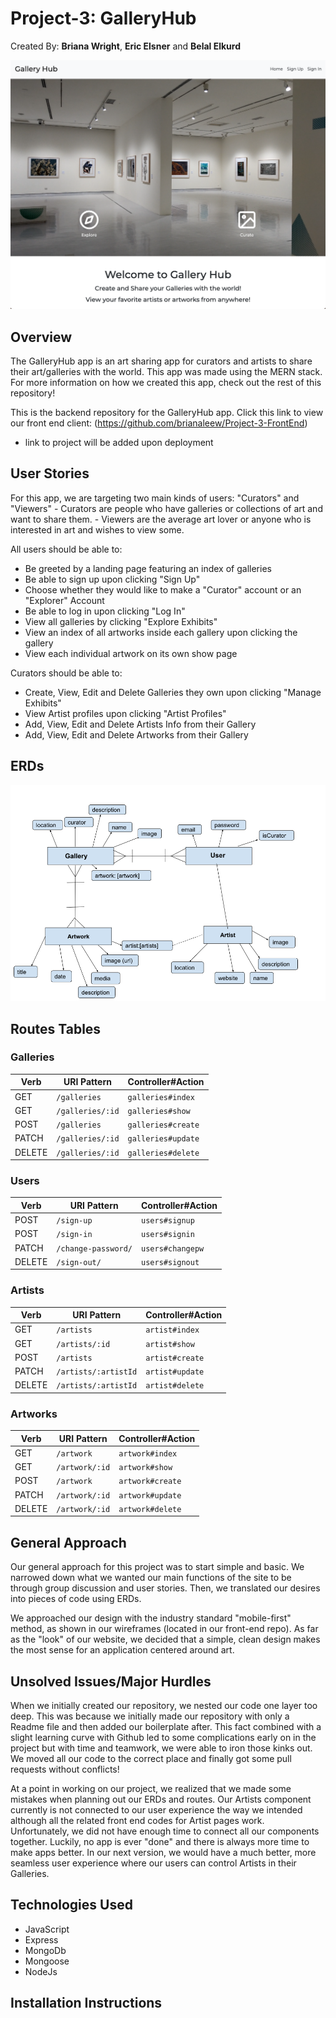 # Project-3: GalleryHub

Created By: **Briana Wright**, **Eric Elsner** and **Belal Elkurd**

![Landing Page](/Images/landingPage.png)

## Overview

The GalleryHub app is an art sharing app for curators and artists to share their art/galleries with the world.
This app was made using the MERN stack. For more information on how we created this app, check out the rest of this repository!

This is the backend repository for the GalleryHub app. Click this link to view our front end client: (https://github.com/brianaleew/Project-3-FrontEnd)

- link to project will be added upon deployment

## User Stories

For this app, we are targeting two main kinds of users: "Curators" and "Viewers" - Curators are people who have galleries or collections of art and want to share them. - Viewers are the average art lover or anyone who is interested in art and wishes to view some.

All users should be able to:

- Be greeted by a landing page featuring an index of galleries
- Be able to sign up upon clicking "Sign Up"
- Choose whether they would like to make a "Curator" account or an "Explorer" Account
- Be able to log in upon clicking "Log In"
- View all galleries by clicking "Explore Exhibits"
- View an index of all artworks inside each gallery upon clicking the gallery
- View each individual artwork on its own show page

Curators should be able to:

- Create, View, Edit and Delete Galleries they own upon clicking "Manage Exhibits"
- View Artist profiles upon clicking "Artist Profiles"
- Add, View, Edit and Delete Artists Info from their Gallery
- Add, View, Edit and Delete Artworks from their Gallery

## ERDs

![ERD Picture ](/Images/finalERD.png)

## Routes Tables

### Galleries

| Verb   | URI Pattern      | Controller#Action  |
| ------ | ---------------- | ------------------ |
| GET    | `/galleries`     | `galleries#index`  |
| GET    | `/galleries/:id` | `galleries#show`   |
| POST   | `/galleries`     | `galleries#create` |
| PATCH  | `/galleries/:id` | `galleries#update` |
| DELETE | `/galleries/:id` | `galleries#delete` |

### Users

| Verb   | URI Pattern         | Controller#Action |
| ------ | ------------------- | ----------------- |
| POST   | `/sign-up`          | `users#signup`    |
| POST   | `/sign-in`          | `users#signin`    |
| PATCH  | `/change-password/` | `users#changepw`  |
| DELETE | `/sign-out/`        | `users#signout`   |

### Artists

| Verb   | URI Pattern          | Controller#Action |
| ------ | -------------------- | ----------------- |
| GET    | `/artists`           | `artist#index`    |
| GET    | `/artists/:id`       | `artist#show`     |
| POST   | `/artists`           | `artist#create`   |
| PATCH  | `/artists/:artistId` | `artist#update`   |
| DELETE | `/artists/:artistId` | `artist#delete`   |

### Artworks

| Verb   | URI Pattern    | Controller#Action |
| ------ | -------------- | ----------------- |
| GET    | `/artwork`     | `artwork#index`   |
| GET    | `/artwork/:id` | `artwork#show`    |
| POST   | `/artwork`     | `artwork#create`  |
| PATCH  | `/artwork/:id` | `artwork#update`  |
| DELETE | `/artwork/:id` | `artwork#delete`  |

## General Approach

Our general approach for this project was to start simple and basic. We narrowed down what we wanted our main functions of the site to be through group discussion and user stories. Then, we translated our desires into pieces of code using ERDs.

We approached our design with the industry standard "mobile-first" method, as shown in our wireframes (located in our front-end repo). As far as the "look" of our website, we decided that a simple, clean design makes the most sense for an application centered around art.

## Unsolved Issues/Major Hurdles

When we initially created our repository, we nested our code one layer too deep. This was because we initially made our repository with only a Readme file and then added our boilerplate after. This fact combined with a slight learning curve with Github led to some complications early on in the project but with time and teamwork, we were able to iron those kinks out. We moved all our code to the correct place and finally got some pull requests without conflicts!

At a point in working on our project, we realized that we made some mistakes when planning out our ERDs and routes. Our Artists component currently is not connected to our user experience the way we intended although all the related front end codes for Artist pages work. Unfortunately, we did not have enough time to connect all our components together. Luckily, no app is ever "done" and there is always more time to make apps better. In our next version, we would have a much better, more seamless user experience where our users can control Artists in their Galleries.

## Technologies Used

- JavaScript
- Express
- MongoDb
- Mongoose
- NodeJs

## Installation Instructions
